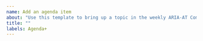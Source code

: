 ```yaml
---
name: Add an agenda item
about: "Use this template to bring up a topic in the weekly ARIA-AT Community Group meeting."
title: ""
labels: Agenda+
---
```

